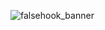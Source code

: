 ![falsehook_banner](https://user-images.githubusercontent.com/62042556/147715848-1ae0afe8-9ad8-4426-8579-f676de5c3e16.png)
